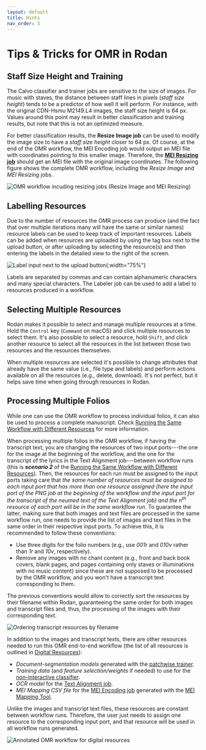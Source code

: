 ```yaml
---
layout: default
title: Hints
nav_order: 3
---
```


# Tips & Tricks for OMR in Rodan

## Staff Size Height and Training

The Calvo classifier and trainer jobs are sensitive to the size of images.
For music with staves, the distance between staff lines in pixels (*staff size height*)
tends to be a predictor of how well it will perform. For instance, with the original
CDN-Hsmu M2149.L4 images, the staff size height is 64 px.
Values around this point may result in better classification and training results, but
note that this is not an optimized measure.

For better classification results, the **Resize Image job** can be used to modify the image size to have a *staff size height* closer to 64 px. Of course, at the end of the OMR workflow, the MEI Encoding job would output an MEI file with coordinates pointing to this smaller image. Therefore, the [**MEI Resizing job**](https://github.com/DDMAL/MEI_resizing) should get an MEI file with the original image coordinates. The following figure shows the complete OMR workflow, including the *Resize Image* and *MEI Resizing* jobs.

![OMR workflow incuding resizing jobs (Resize Image and MEI Resizing)]({{site.baseurl}}/assets/workflow-with-resize.png)

## Labelling Resources

Due to the number of resources the OMR process can produce (and the fact that over multiple
iterations many will have the same or similar names) resource labels can be used to keep
track of important resources. Labels can be added when resources are uploaded by using the
tag box next to the upload button, or after uploading by selecting the resource(s) and then
entering the labels in the detailed view to the right of the screen.

![Label input next to the upload button]({{site.baseurl}}/assets/label.png){:width="75%"}

Labels are separated by commas and can contain alphanumeric characters and many special characters.
The Labeler job can be used to add a label to resources produced in a workflow.

## Selecting Multiple Resources

Rodan makes it possible to select and manage multiple resources at a time. Hold the `Control` key
(`Command` on macOS) and click multiple resources to select them. It's also possible to select
a resource, hold `Shift`, and click another resource to select all the resources in the list between
those two resources and the resources themselves.

When multiple resources are selected it's possible to change attributes that already have the
same value (i.e., file type and labels) and perform actions available on all the resources
(e.g., delete, download). It's not perfect, but it helps save time when going through resources
in Rodan.

## Processing Multiple Folios
While one can use the OMR workflow to process individual folios, it can also be used to process a complete manuscript. Check [Running the Same Workflow with Different Resources]({{site.baseurl}}/overview/rodan.html#running-the-same-workflow-with-different-resources) for more information.

When processing multiple folios in the OMR workflow, if having the transcript text, you are changing the resources of two input ports---the one for the image at the beginning of the workflow, and the one for the transcript of the lyrics in the Text Alignment job---between workflow runs (this is **_scenario 2_** of the [Running the Same Workflow with Different Resources]({{site.baseurl}}/overview/rodan.html#running-the-same-workflow-with-different-resources)). Then, the resources for each run must be assigned to the input ports taking care that *the same number of resources must be assigned to each input port that has more than one resource assigned (here the input port of the PNG job at the beginning of the workflow and the input port for the transcript of the neumed text of the Text Alignment job) and the n<sup>th</sup> resource of each port will be in the same workflow run.* To guarantee the latter, making sure that both images and text files are processed in the same workflow run, one needs to provide the list of images and text files in the same order in their respective input ports. To achieve this, it is recommended to follow these conventions:

* Use three digits for the folio numbers (e.g., use *001r* and *010v* rather than *1r* and *10v*, respectively).
* Remove any images with no chant content (e.g., front and back book covers, blank pages, and pages containing only staves or illuminations with no music content) since these are not supposed to be processed by the OMR workflow, and you won't have a transcript text corresponding to them.

The previous conventions would allow to correctly sort the resources by their filename within Rodan, guaranteeing the same order for both images and transcript files and, thus, the processing of the images with their corresponding text.

![Ordering transcript resources by filename]({{site.baseurl}}/assets/ordering-transcript-by-filename.png)

In addition to the images and transcript texts, there are other resources needed to run this OMR end-to-end workflow (the list of all resources is outlined in [Digital Resources]({{site.baseurl}}/#digital-resources)):

* *Document-segmentation models* generated with the [patchwise trainer]({{site.baseurl}}/overview/document-analysis.html#patchwise-trainer).
* *Training data* (and *feature selection/weights* if needed) to use for the [non-interactive classifier]({{site.baseurl}}/overview/classification.html#non-interactive-classifier).
* *OCR model* for the [Text Alignment job]({{site.baseurl}}/overview/reconstruction-and-encoding.html#text-alignment).
* *MEI Mapping CSV file* for the [MEI Encoding job]({{site.baseurl}}/overview/generation-and-correction.html#score-generation--mei-encoding) generated with the [MEI Mapping Tool](https://github.com/DDMAL/mei-mapping-tool).

Unlike the images and transcript text files, these resources are constant between workflow runs. Therefore, the user just needs to assign one resource to the corresponding input port, and that resource will be used in all workflow runs generated.

![Annotated OMR workflow for digital resources]({{site.baseurl}}/assets/workflow-with-resize-annotated-for-digital-resources.png)
